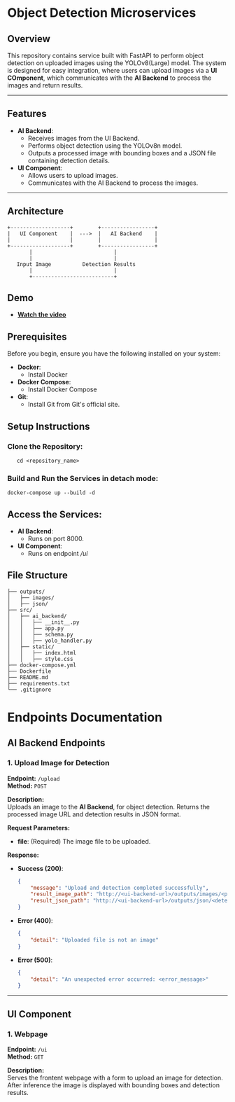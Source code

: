 # Object Detection Microservices

## Overview

This repository contains service built with FastAPI to perform object detection on uploaded images using the YOLOv8(Large) model. The system is designed for easy integration, where users can upload images via a **UI COmponent**, which communicates with the **AI Backend** to process the images and return results.

---

## Features

- **AI Backend**:
  - Receives images from the UI Backend.
  - Performs object detection using the YOLOv8n model.
  - Outputs a processed image with bounding boxes and a JSON file containing detection details.
- **UI Component**:
  - Allows users to upload images.
  - Communicates with the AI Backend to process the images.
---

## Architecture

```plaintext
+-------------------+        +-----------------+
|   UI Component    |  --->  |   AI Backend    |
|                   |        |                 |
+-------------------+        +-----------------+
       |                          |
       |                          |
   Input Image          Detection Results
       |                          |
       +--------------------------+
```

## Demo

- **[Watch the video](Demo.mp4)**

## Prerequisites
Before you begin, ensure you have the following installed on your system:
- **Docker**:
  - Install Docker
- **Docker Compose**:
  - Install Docker Compose
- **Git**:
  - Install Git from Git's official site.

## Setup Instructions

### Clone the Repository:
```git clone <repository_url>
   cd <repository_name>
```

### Build and Run the Services in detach mode:
```
docker-compose up --build -d
```

##  Access the Services:
- **AI Backend**:
  - Runs on port 8000.
- **UI Component**:
  - Runs on endpoint */ui*


##  File Structure
```
├── outputs/
│   ├── images/        
│   ├── json/          
├── src/
│   ├── ai_backend/    
│   │   ├── __init__.py
│   │   ├── app.py
│   │   ├── schema.py
│   │   ├── yolo_handler.py
│   ├── static/    
│   │   ├── index.html
│   │   ├── style.css
├── docker-compose.yml 
├── Dockerfile         
├── README.md          
├── requirements.txt   
└── .gitignore         
```

# Endpoints Documentation

## **AI Backend Endpoints**

### **1. Upload Image for Detection**
**Endpoint:** `/upload`  
**Method:** `POST`  

**Description:**  
Uploads an image to the **AI Backend**, for object detection. Returns the processed image URL and detection results in JSON format.

**Request Parameters:**  
- **file**: (Required) The image file to be uploaded.  

**Response:**  
- **Success (200)**:  
    ```json
    {
        "message": "Upload and detection completed successfully",
        "result_image_path": "http://<ui-backend-url>/outputs/images/<processed_image>",
        "result_json_path": "http://<ui-backend-url>/outputs/json/<detection_results_json>"
    }
    ```
- **Error (400)**:  
    ```json
    {
        "detail": "Uploaded file is not an image"
    }
    ```
- **Error (500)**:  
    ```json
    {
        "detail": "An unexpected error occurred: <error_message>"
    }
    ```

---

## **UI Component**

### **1. Webpage**
**Endpoint:** `/ui`  
**Method:** `GET`  

**Description:**  
Serves the frontent webpage with a form to upload an image for detection. After inference the image is displayed with bounding boxes and detection results.

